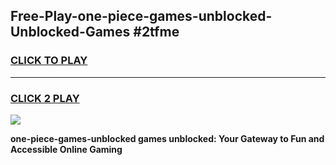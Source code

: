 
## Free-Play-one-piece-games-unblocked-Unblocked-Games #2tfme
<h3>
<a href="https://news.freeplayer.one?title=one-piece-games-unblocked&ref=8M">CLICK TO PLAY</a></h3>
<hr>

<h3>
<a href="https://news.freeplayer.one?title=one-piece-games-unblocked&ref=8M">CLICK 2 PLAY</a>
  
</h3>

<a href="https://news.freeplayer.one?title=one-piece-games-unblocked&ref=8M"><img src="https://clearcache.store/games.png"></a>


**one-piece-games-unblocked games unblocked: Your Gateway to Fun and Accessible Online Gaming**
